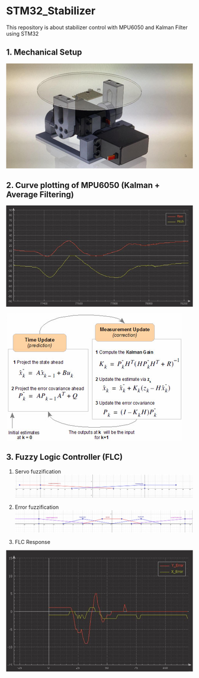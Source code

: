 # STM32_Stabilizer
This repository is about stabilizer control with MPU6050 and Kalman Filter using STM32

**1. Mechanical Setup**
---------------------------
![image](https://github.com/vincent51689453/STM32_Stabilizer/blob/master/git_image/stabilizer.jpg)

**2. Curve plotting of MPU6050 (Kalman + Average Filtering)**
---------------------------
![image](https://github.com/vincent51689453/STM32_Stabilizer/blob/master/git_image/curve_ploting.JPG)

![image](https://github.com/vincent51689453/STM32_Stabilizer/blob/master/git_image/kalman_filter.png)

**3. Fuzzy Logic Controller (FLC)**
---------------------------
1. Servo fuzzification
![image](https://github.com/vincent51689453/STM32_Stabilizer/blob/master/git_image/Servo_FLC.JPG)

2. Error fuzzification
![image](https://github.com/vincent51689453/STM32_Stabilizer/blob/master/git_image/Error_FLC.JPG)

3. FLC Response

![image](https://github.com/vincent51689453/STM32_Stabilizer/blob/master/git_image/FLC_Response.JPG)
